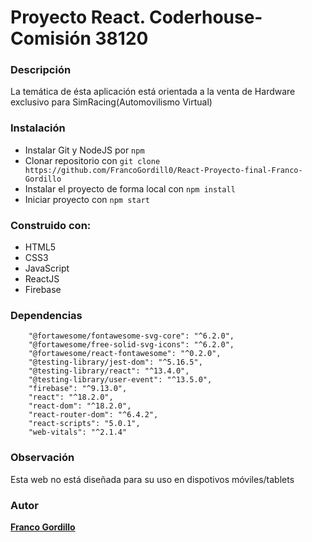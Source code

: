 # Proyecto React. Coderhouse-Comisión 38120

### Descripción
La temática de ésta aplicación está orientada a la venta de Hardware exclusivo para SimRacing(Automovilismo Virtual)

### Instalación
- Instalar Git y NodeJS por `npm`
- Clonar repositorio con `git clone https://github.com/FrancoGordill0/React-Proyecto-final-Franco-Gordillo`
- Instalar el proyecto de forma local con `npm install`
- Iniciar proyecto con `npm start`

### Construido con:
- HTML5
- CSS3
- JavaScript
- ReactJS
- Firebase

### Dependencias 
```
    "@fortawesome/fontawesome-svg-core": "^6.2.0",
    "@fortawesome/free-solid-svg-icons": "^6.2.0",
    "@fortawesome/react-fontawesome": "^0.2.0",
    "@testing-library/jest-dom": "^5.16.5",
    "@testing-library/react": "^13.4.0",
    "@testing-library/user-event": "^13.5.0",
    "firebase": "^9.13.0",
    "react": "^18.2.0",
    "react-dom": "^18.2.0",
    "react-router-dom": "^6.4.2",
    "react-scripts": "5.0.1",
    "web-vitals": "^2.1.4"
```

### Observación
Esta web no está diseñada para su uso en dispotivos móviles/tablets

### Autor
**[Franco Gordillo](https://www.linkedin.com/in/franco-marcelo-gordillo-urday-386199203/)**